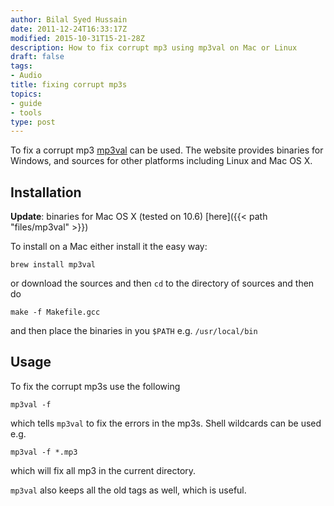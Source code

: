 ```yaml
---
author: Bilal Syed Hussain
date: 2011-12-24T16:33:17Z
modified: 2015-10-31T15-21-28Z
description: How to fix corrupt mp3 using mp3val on Mac or Linux
draft: false
tags:
- Audio
title: fixing corrupt mp3s
topics:
- guide
- tools
type: post
---
```


To fix a corrupt mp3 [mp3val](http://mp3val.sourceforge.net/) can be used.  The website provides binaries for Windows, and sources for other platforms including Linux and Mac OS X.

Installation
------------

**Update**: binaries for Mac OS X (tested on 10.6) [here]({{< path "files/mp3val" >}})

To install on a Mac either install it the easy way:

	brew install mp3val

or download the sources and then `cd` to the directory of sources and then do

	make -f Makefile.gcc

and then place the binaries in you `$PATH` e.g. `/usr/local/bin`


Usage
-----

To fix the corrupt mp3s use the following

	mp3val -f

which tells `mp3val` to fix the errors in the mp3s.  Shell wildcards can be used e.g.

	mp3val -f *.mp3

which will fix all mp3 in the current directory.

`mp3val` also keeps all the old tags as well, which is useful.
